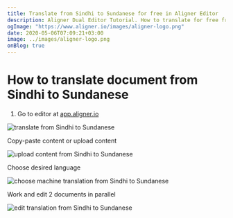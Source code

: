 ```yaml
---
title: Translate from Sindhi to Sundanese for free in Aligner Editor
description: Aligner Dual Editor Tutorial. How to translate for free from Sindhi to Sundanese. Aligner is multilingual document management platform. 
ogImage: "https://www.aligner.io/images/aligner-logo.png"
date: 2020-05-06T07:09:21+03:00
image: ../images/aligner-logo.png
onBlog: true
---
```


# How to translate document from Sindhi to Sundanese

1. Go to editor at [app.aligner.io](https://app.aligner.io "Aligner App web page")

![translate from Sindhi to Sundanese](../aligner-blank-editor.png "translate from Sindhi to Sundanese")

Copy-paste content or upload content

![upload content from Sindhi to Sundanese](../aligner-uploaded-document.png "upload content from Sindhi to Sundanese")

Choose desired language

![choose machine translation from Sindhi to Sundanese](../aligner-language-dropdown.png "choose machine translation from Sindhi to Sundanese")

Work and edit 2 documents in parallel

![edit translation from Sindhi to Sundanese](../aligner-double-sitded-editor.png "edit translation from Sindhi to Sundanese")

